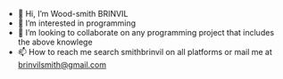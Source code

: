- 👋 Hi, I’m Wood-smith BRINVIL
- 👀 I’m interested in programming
- 💞️ I’m looking to collaborate on any programming project that includes the above knowlege
- 📫 How to reach me search smithbrinvil on all platforms or mail me at brinvilsmith@gmail.com

